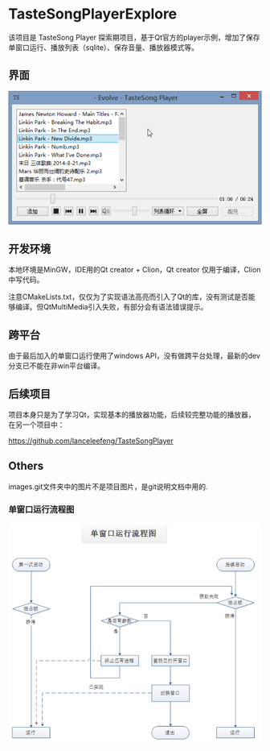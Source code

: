 # TasteSongPlayerExplore
该项目是 TasteSong Player 探索期项目，基于Qt官方的player示例，增加了保存单窗口运行、播放列表（sqlite）、保存音量、播放器模式等。


## 界面
![界面](./images.git/ui.png)

## 开发环境

本地环境是MinGW，IDE用的Qt creator + Clion，Qt creator 仅用于编译，Clion中写代码。

注意CMakeLists.txt，仅仅为了实现语法高亮而引入了Qt的库，没有测试是否能够编译。但QtMultiMedia引入失败，有部分会有语法错误提示。


## 跨平台
由于最后加入的单窗口运行使用了windows API，没有做跨平台处理，最新的dev分支已不能在非win平台编译。

## 后续项目
项目本身只是为了学习Qt，实现基本的播放器功能，后续较完整功能的播放器，在另一个项目中：

https://github.com/lanceleefeng/TasteSongPlayer



## Others
images.git文件夹中的图片不是项目图片，是git说明文档中用的.

### 单窗口运行流程图

![单窗口运行流程图](./images.git/single-window-flow-chart.png)

